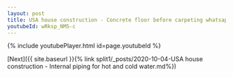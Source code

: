 ```yaml
---
layout: post
title: USA house construction - Concrete floor before carpeting whatsapp status
youtubeId: wRksp_NM5-c
---
```


{% include youtubePlayer.html id=page.youtubeId %}

[Next]({{ site.baseurl }}{% link split1/_posts/2020-10-04-USA house construction - Internal piping for hot and cold water.md%})
